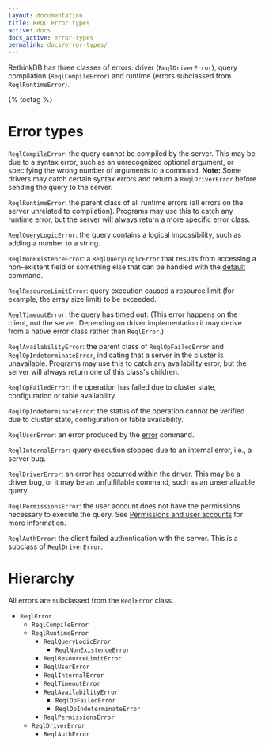 ```yaml
---
layout: documentation
title: ReQL error types
active: docs
docs_active: error-types
permalink: docs/error-types/
---
```


RethinkDB has three classes of errors: driver (`ReqlDriverError`), query compilation (`ReqlCompileError`) and runtime (errors subclassed from `ReqlRuntimeError`).

{% toctag %}

# Error types

`ReqlCompileError`: the query cannot be compiled by the server. This may be due to a syntax error, such as an unrecognized optional argument, or specifying the wrong number of arguments to a command. __Note:__ Some drivers may catch certain syntax errors and return a `ReqlDriverError` before sending the query to the server.

`ReqlRuntimeError`: the parent class of all runtime errors (all errors on the server unrelated to compilation). Programs may use this to catch any runtime error, but the server will always return a more specific error class.

`ReqlQueryLogicError`: the query contains a logical impossibility, such as adding a number to a string.

`ReqlNonExistenceError`: a `ReqlQueryLogicError` that results from accessing a non-existent field or something else that can be handled with the [default][] command.

`ReqlResourceLimitError`: query execution caused a resource limit (for example, the array size limit) to be exceeded.

`ReqlTimeoutError`: the query has timed out. (This error happens on the client, not the server. Depending on driver implementation it may derive from a native error class rather than `ReqlError`.)

`ReqlAvailabilityError`: the parent class of `ReqlOpFailedError` and `ReqlOpIndeterminateError`, indicating that a server in the cluster is unavailable. Programs may use this to catch any availability error, but the server will always return one of this class's children.

`ReqlOpFailedError`: the operation has failed due to cluster state, configuration or table availability.

`ReqlOpIndeterminateError`: the status of the operation cannot be verified due to cluster state, configuration or table availability.

`ReqlUserError`: an error produced by the [error][] command.

`ReqlInternalError`: query execution stopped due to an internal error, i.e., a server bug.

`ReqlDriverError`: an error has occurred within the driver. This may be a driver bug, or it may be an unfulfillable command, such as an unserializable query.

`ReqlPermissionsError`: the user account does not have the permissions necessary to execute the query. See [Permissions and user accounts][pua] for more information.

`ReqlAuthError`: the client failed authentication with the server. This is a subclass of `ReqlDriverError`.

[default]: /api/javascript/default/
[error]: /api/javascript/error/
[pua]: /docs/permissions-and-accounts/

# Hierarchy

All errors are subclassed from the `ReqlError` class.

* `ReqlError`
    * `ReqlCompileError`
    * `ReqlRuntimeError`
        * `ReqlQueryLogicError`
            * `ReqlNonExistenceError`
        * `ReqlResourceLimitError`
        * `ReqlUserError`
        * `ReqlInternalError`
        * `ReqlTimeoutError`
        * `ReqlAvailabilityError`
            * `ReqlOpFailedError`
            * `ReqlOpIndeterminateError`
        * `ReqlPermissionsError`
    * `ReqlDriverError`
        * `ReqlAuthError`
